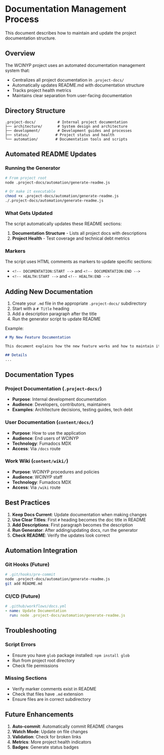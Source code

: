 # Documentation Management Process

This document describes how to maintain and update the project documentation structure.

## Overview

The WCINYP project uses an automated documentation management system that:
- Centralizes all project documentation in `.project-docs/`
- Automatically updates README.md with documentation structure
- Tracks project health metrics
- Maintains clear separation from user-facing documentation

## Directory Structure

```
.project-docs/          # Internal project documentation
├── architecture/       # System design and architecture
├── development/        # Development guides and processes
├── status/            # Project status and health
└── automation/        # Documentation tools and scripts
```

## Automated README Updates

### Running the Generator

```bash
# From project root
node .project-docs/automation/generate-readme.js

# Or make it executable
chmod +x .project-docs/automation/generate-readme.js
./.project-docs/automation/generate-readme.js
```

### What Gets Updated

The script automatically updates these README sections:
1. **Documentation Structure** - Lists all project docs with descriptions
2. **Project Health** - Test coverage and technical debt metrics

### Markers

The script uses HTML comments as markers to update specific sections:
- `<!-- DOCUMENTATION:START -->` and `<!-- DOCUMENTATION:END -->`
- `<!-- HEALTH:START -->` and `<!-- HEALTH:END -->`

## Adding New Documentation

1. Create your `.md` file in the appropriate `.project-docs/` subdirectory
2. Start with a `# Title` heading
3. Add a description paragraph after the title
4. Run the generator script to update README

Example:
```markdown
# My New Feature Documentation

This document explains how the new feature works and how to maintain it.

## Details
...
```

## Documentation Types

### Project Documentation (`.project-docs/`)
- **Purpose**: Internal development documentation
- **Audience**: Developers, contributors, maintainers
- **Examples**: Architecture decisions, testing guides, tech debt

### User Documentation (`content/docs/`)
- **Purpose**: How to use the application
- **Audience**: End users of WCINYP
- **Technology**: Fumadocs MDX
- **Access**: Via `/docs` route

### Work Wiki (`content/wiki/`)
- **Purpose**: WCINYP procedures and policies
- **Audience**: WCINYP staff
- **Technology**: Fumadocs MDX
- **Access**: Via `/wiki` route

## Best Practices

1. **Keep Docs Current**: Update documentation when making changes
2. **Use Clear Titles**: First `#` heading becomes the doc title in README
3. **Add Descriptions**: First paragraph becomes the description
4. **Run Generator**: After adding/updating docs, run the generator
5. **Check README**: Verify the updates look correct

## Automation Integration

### Git Hooks (Future)
```bash
# .git/hooks/pre-commit
node .project-docs/automation/generate-readme.js
git add README.md
```

### CI/CD (Future)
```yaml
# .github/workflows/docs.yml
- name: Update Documentation
  run: node .project-docs/automation/generate-readme.js
```

## Troubleshooting

### Script Errors
- Ensure you have `glob` package installed: `npm install glob`
- Run from project root directory
- Check file permissions

### Missing Sections
- Verify marker comments exist in README
- Check that files have `.md` extension
- Ensure files are in correct subdirectory

## Future Enhancements

1. **Auto-commit**: Automatically commit README changes
2. **Watch Mode**: Update on file changes
3. **Validation**: Check for broken links
4. **Metrics**: More project health indicators
5. **Badges**: Generate status badges